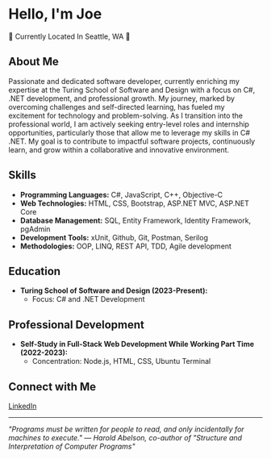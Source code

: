 # Hello, I'm Joe 
:evergreen_tree: Currently Located In Seattle, WA :evergreen_tree:

## About Me
Passionate and dedicated software developer, currently enriching my expertise at the Turing School of Software and Design with a focus on C#, .NET development, and professional growth. My journey, marked by overcoming challenges and self-directed learning, has fueled my excitement for technology and problem-solving. As I transition into the professional world, I am actively seeking entry-level roles and internship opportunities, particularly those that allow me to leverage my skills in C# .NET. My goal is to contribute to impactful software projects, continuously learn, and grow within a collaborative and innovative environment.

## Skills
- **Programming Languages:** C#, JavaScript, C++, Objective-C
- **Web Technologies:** HTML, CSS, Bootstrap, ASP.NET MVC, ASP.NET Core
- **Database Management:** SQL, Entity Framework, Identity Framework, pgAdmin
- **Development Tools:** xUnit, Github, Git, Postman, Serilog
- **Methodologies:** OOP, LINQ, REST API, TDD, Agile development

## Education
- **Turing School of Software and Design (2023-Present):**
  - Focus: C# and .NET Development

## Professional Development
- **Self-Study in Full-Stack Web Development While Working Part Time (2022-2023):**
  - Concentration: Node.js, HTML, CSS, Ubuntu Terminal

## Connect with Me
[LinkedIn](https://www.linkedin.com/in/joe-centeno/) 

---

*"Programs must be written for people to read, and only incidentally for machines to execute."
— Harold Abelson, co-author of "Structure and Interpretation of Computer Programs"*

